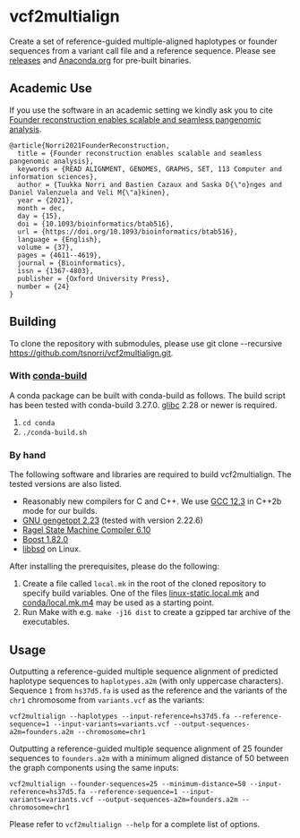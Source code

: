 # vcf2multialign

Create a set of reference-guided multiple-aligned haplotypes or founder sequences from a variant call file and a reference sequence. Please see [releases](https://github.com/tsnorri/vcf2multialign/releases) and [Anaconda.org](https://anaconda.org/tsnorri/vcf2multialign) for pre-built binaries.

## Academic Use

If you use the software in an academic setting we kindly ask you to cite [Founder reconstruction enables scalable and seamless pangenomic analysis](https://doi.org/10.1093/bioinformatics/btab516).

```TeX
@article{Norri2021FounderReconstruction,
  title = {Founder reconstruction enables scalable and seamless pangenomic analysis},
  keywords = {READ ALIGNMENT, GENOMES, GRAPHS, SET, 113 Computer and information sciences},
  author = {Tuukka Norri and Bastien Cazaux and Saska D{\"o}nges and Daniel Valenzuela and Veli M{\"a}kinen},
  year = {2021},
  month = dec,
  day = {15},
  doi = {10.1093/bioinformatics/btab516},
  url = {https://doi.org/10.1093/bioinformatics/btab516},
  language = {English},
  volume = {37},
  pages = {4611--4619},
  journal = {Bioinformatics},
  issn = {1367-4803},
  publisher = {Oxford University Press},
  number = {24}
}
```

## Building

To clone the repository with submodules, please use git clone --recursive https://github.com/tsnorri/vcf2multialign.git.

### With [conda-build](https://docs.conda.io/projects/conda-build/en/stable/index.html)

A conda package can be built with conda-build as follows. The build script has been tested with conda-build 3.27.0. [glibc](https://www.gnu.org/software/libc/) 2.28 or newer is required.

1. `cd conda`
2. `./conda-build.sh`

### By hand

The following software and libraries are required to build vcf2multialign. The tested versions are also listed.

- Reasonably new compilers for C and C++. We use [GCC 12.3](https://gcc.gnu.org) in C++2b mode for our builds.
- [GNU gengetopt 2.23](https://www.gnu.org/software/gengetopt/gengetopt.html) (tested with version 2.22.6)
- [Ragel State Machine Compiler 6.10](http://www.colm.net/open-source/ragel/)
- [Boost 1.82.0](http://www.boost.org)
- [libbsd](https://libbsd.freedesktop.org/) on Linux.

After installing the prerequisites, please do the following:

1. Create a file called `local.mk` in the root of the cloned repository to specify build variables. One of the files [linux-static.local.mk](linux-static.local.mk) and [conda/local.mk.m4](conda/local.mk.m4) may be used as a starting point.
2. Run Make with e.g. `make -j16 dist` to create a gzipped tar archive of the executables.

## Usage

Outputting a reference-guided multiple sequence alignment of predicted haplotype sequences to `haplotypes.a2m` (with only uppercase characters). Sequence `1` from `hs37d5.fa` is used as the reference and the variants of the `chr1` chromosome from `variants.vcf` as the variants:

```
vcf2multialign --haplotypes --input-reference=hs37d5.fa --reference-sequence=1 --input-variants=variants.vcf --output-sequences-a2m=founders.a2m --chromosome=chr1
```

Outputting a reference-guided multiple sequence alignment of 25 founder sequences to `founders.a2m` with a minimum aligned distance of 50 between the graph components using the same inputs:

```
vcf2multialign --founder-sequences=25 --minimum-distance=50 --input-reference=hs37d5.fa --reference-sequence=1 --input-variants=variants.vcf --output-sequences-a2m=founders.a2m --chromosome=chr1
```

Please refer to `vcf2multialign --help` for a complete list of options.
